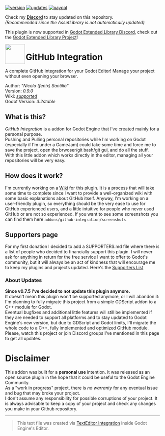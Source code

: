 [![version](https://img.shields.io/badge/plugin%20version-0.9.0-blue)](https://github.com/fenix-hub/godot-engine.github-integration)
[![updates](https://img.shields.io/badge/plugin%20updates-on%20discord-purple)](https://discord.gg/JNrcucg)
[![paypal](https://img.shields.io/badge/donations-PayPal-cyan)](https://paypal.me/NSantilio?locale.x=it_IT)

Check my **[Discord](https://discord.gg/KnJGY9S)** to stay updated on this repository.  
*(Recommended since the AssetLibrary is not automatically updated)*  

This plugin is now supported in [Godot Extended Library Discord](https://discord.gg/JNrcucg), check out the [Godot Extended Library Project](https://github.com/godot-extended-libraries)!

<img src="addons/github_integration/icon.png" align="left" width="64" height="64">

# GitHub Integration
A complete GitHub integration for your Godot Editor! Manage your project without even opening your browser.

Author: *"Nicolo (fenix) Santilio"*  
Version: *0.9.0*  
Wiki: *[supported](https://github.com/fenix-hub/godot-engine.github-integration/wiki)*  
Godot Version: *3.2stable*  

## What is this?
*GitHub Integration* is a addon for Godot Engine that I've created mainly for a personal purpose.  
Pushing and Pulling personal repositories while I'm working on Godot (especially if I'm under a GameJam) could take some time and force me to save the project, open the brwoser/git bash/git gui, and do all the stuff.  
With this little addon which works directly in the editor, managing all your repositories will be very easy.  

## How does it work?
I'm currently working on a [Wiki](https://github.com/fenix-hub/godot-engine.github-integration/wiki) for this plugin. It is a process that will take some time to complete since I want to provide a well-organized wiki with some basic explanations about GitHub itself. Anyway, I'm working on a user-friendly plugin, so everything should be the very ease to use for GitHub experienced users, and a little intuitive for people who never used GitHub or are not so experienced.
If you want to see some screenshots you can find them here `addons/github-integration/screenshots`

## Supporters page
For my first donation I decided to add a SUPPORTERS.md file where there is a list of people who decided to financially support this plugin. I will never ask for anything in return for the free service I want to offer to  Godot's community, but it will always be an act of kindness that will encourage me to keep my plugins and projects updated.
Here's the [Supporters List](./SUPPORTERS.md)

### About Updates
**Since v0.7.5 I've decided to not update this plugin anymore.**  
It doesn't mean this plugin won't be supported anymore, or I will abandon it: I'm planning to fully migrate this project from a simple GDScript addon to a C++ module for Godot.  
Eventual bugfixes and additional little features will still be implemented if they are needed to support all platforms and to stay updated to Godot Engine's new version, but due to GDScript and Godot limits, I'll migrate the whole code to a C++, fully implemented and optimized GitHub module.  
Please, watch this project or join Discord groups I've mentioned in this page to get all updates.

# Disclaimer  
This addon was built for a **personal use** intention. It was released as an open source plugin in the hope that it could be useful to the Godot Engine Community.  
As a "work in progress" project, there is *no warranty* for any eventual issue and bug that may broke your project.  
I don't assume any responsibility for possible corruptions of your project. It is always advisable to keep a copy of your project and check any changes you make in your Github repository.  

-----------------
> This text file was created via [TextEditor Integration](https://github.com/fenix-hub/godot-engine.text-editor) inside Godot Engine's Editor.




